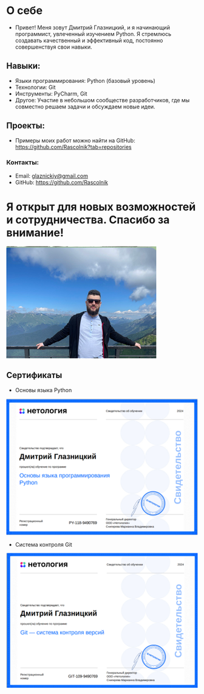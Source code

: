 # О себе

* Привет! Меня зовут Дмитрий Глазницкий, и я начинающий программист, увлеченный изучением Python.  Я стремлюсь создавать качественный и эффективный код, постоянно совершенствуя свои навыки.


## Навыки:
* Языки программирования: Python (базовый уровень)
* Технологии: Git
* Инструменты: PyCharm, Git
* Другое: Участие в небольшом сообществе разработчиков, где мы совместно решаем задачи и обсуждаем новые идеи.

## Проекты:

* Примеры моих работ можно найти на GitHub: https://github.com/Rascolnik?tab=repositories

### Контакты:

* Email: glaznickiy@gmail.com
* GitHub: https://github.com/Rascolnik

# Я открыт для новых возможностей и сотрудничества. Спасибо за внимание!
![img.png](img.png)

## Сертификаты
* Основы языка Python

 ![img_2.png](img_2.png)


* Система контроля Git

 ![img_1.png](img_1.png)
